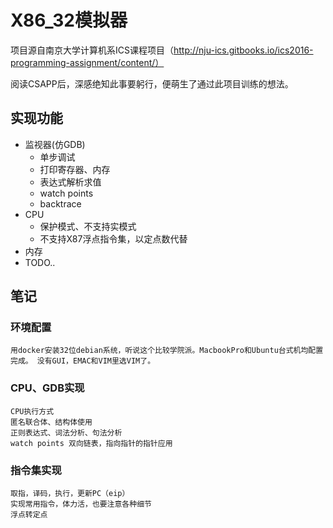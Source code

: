 # X86_32模拟器

项目源自南京大学计算机系ICS课程项目（http://nju-ics.gitbooks.io/ics2016-programming-assignment/content/）

阅读CSAPP后，深感绝知此事要躬行，便萌生了通过此项目训练的想法。
## 实现功能

   * 监视器(仿GDB)
       * 单步调试
       * 打印寄存器、内存
       * 表达式解析求值
       * watch points
       * backtrace
   * CPU
       * 保护模式、不支持实模式
       * 不支持X87浮点指令集，以定点数代替
   * 内存
   * TODO..
   
## 笔记    
   ### 环境配置 
    用docker安装32位debian系统，听说这个比较学院派。MacbookPro和Ubuntu台式机均配置完成。 没有GUI，EMAC和VIM里选VIM了。 
   
   ### CPU、GDB实现
    CPU执行方式
    匿名联合体、结构体使用
    正则表达式、词法分析、句法分析
    watch points 双向链表，指向指针的指针应用 
   
   ### 指令集实现
    取指，译码，执行，更新PC（eip）
    实现常用指令，体力活，也要注意各种细节
    浮点转定点
